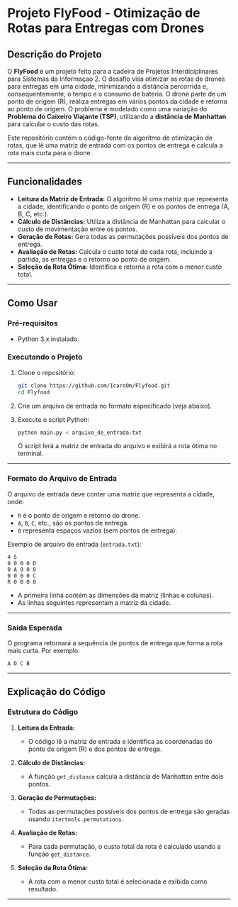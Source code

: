 # Projeto FlyFood - Otimização de Rotas para Entregas com Drones

## Descrição do Projeto

O **FlyFood** é um projeto feito para a cadeira de Projetos Interdiciplinares para Sistemas da Informaçao 2. O desafio visa otimizar as rotas de drones para entregas em uma cidade, minimizando a distância percorrida e, consequentemente, o tempo e o consumo de bateria. O drone parte de um ponto de origem (R), realiza entregas em vários pontos da cidade e retorna ao ponto de origem. O problema é modelado como uma variação do **Problema do Caixeiro Viajante (TSP)**, utilizando a **distância de Manhattan** para calcular o custo das rotas.

Este repositório contém o código-fonte do algoritmo de otimização de rotas, que lê uma matriz de entrada com os pontos de entrega e calcula a rota mais curta para o drone.

---

## Funcionalidades

- **Leitura da Matriz de Entrada:** O algoritmo lê uma matriz que representa a cidade, identificando o ponto de origem (R) e os pontos de entrega (A, B, C, etc.).
- **Cálculo de Distâncias:** Utiliza a distância de Manhattan para calcular o custo de movimentação entre os pontos.
- **Geração de Rotas:** Gera todas as permutações possíveis dos pontos de entrega.
- **Avaliação de Rotas:** Calcula o custo total de cada rota, incluindo a partida, as entregas e o retorno ao ponto de origem.
- **Seleção da Rota Ótima:** Identifica e retorna a rota com o menor custo total.

---

## Como Usar

### Pré-requisitos

- Python 3.x instalado.

### Executando o Projeto

1. Clone o repositório:
   ```bash
   git clone https://github.com/IcaroOm/Flyfood.git
   cd Flyfood
   ```

2. Crie um arquivo de entrada no formato especificado (veja abaixo).

3. Execute o script Python:
   ```bash
   python main.py < arquivo_de_entrada.txt
   ```

   O script lerá a matriz de entrada do arquivo e exibirá a rota ótima no terminal.

---

### Formato do Arquivo de Entrada

O arquivo de entrada deve conter uma matriz que representa a cidade, onde:
- `R` é o ponto de origem e retorno do drone.
- `A`, `B`, `C`, etc., são os pontos de entrega.
- `0` representa espaços vazios (sem pontos de entrega).

Exemplo de arquivo de entrada (`entrada.txt`):
```
4 5
0 0 0 0 D
0 A 0 0 0
0 0 0 0 C
R 0 B 0 0
```

- A primeira linha contém as dimensões da matriz (linhas e colunas).
- As linhas seguintes representam a matriz da cidade.

---

### Saída Esperada

O programa retornará a sequência de pontos de entrega que forma a rota mais curta. Por exemplo:
```
A D C B
```

---

## Explicação do Código

### Estrutura do Código

1. **Leitura da Entrada:**
   - O código lê a matriz de entrada e identifica as coordenadas do ponto de origem (R) e dos pontos de entrega.

2. **Cálculo de Distâncias:**
   - A função `get_distance` calcula a distância de Manhattan entre dois pontos.

3. **Geração de Permutações:**
   - Todas as permutações possíveis dos pontos de entrega são geradas usando `itertools.permutations`.

4. **Avaliação de Rotas:**
   - Para cada permutação, o custo total da rota é calculado usando a função `get_distance`.

5. **Seleção da Rota Ótima:**
   - A rota com o menor custo total é selecionada e exibida como resultado.

---
